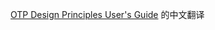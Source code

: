 [OTP Design Principles User's Guide](http://www.erlang.org/doc/design_principles/users_guide.html) 的中文翻译
